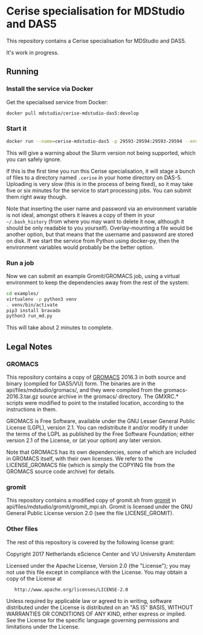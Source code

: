 # Cerise specialisation for MDStudio and DAS5

This repository contains a Cerise specialisation for MDStudio and DAS5.

It's work in progress.

## Running

### Install the service via Docker

Get the specialised service from Docker:

```bash
docker pull mdstudio/cerise-mdstudio-das5:develop
```

### Start it

```bash
docker run --name=cerise-mdstudio-das5 -p 29593-29594:29593-29594 --env CERISE_USERNAME=<username> --env CERISE_PASSWORD=<password> mdstudio/cerise-mdstudio-das5:develop
```
This will give a warning about the Slurm version not being supported, which
you can safely ignore.

If this is the first time you run this Cerise specialisation, it will stage a
bunch of files to a directory named `.cerise` in your home directory on DAS-5.
Uploading is very slow (this is in the process of being fixed), so it may take
five or six minutes for the service to start processing jobs. You can submit
them right away though.

Note that inserting the user name and password via an environment variable is
not ideal, amongst others it leaves a copy of them in your `~/.bash_history`
(from where you may want to delete it now, although it should be only readable
to you yourself). Overlay-mounting a file would be another option, but that
means that the username and password are stored on disk. If we start the service
from Python using docker-py, then the environment variables would probably be
the better option.

### Run a job

Now we can submit an example Gromit/GROMACS job, using a virtual environment to
keep the dependencies away from the rest of the system:

```bash
cd examples/
virtualenv -p python3 venv
. venv/bin/activate
pip3 install bravado
python3 run_md.py
```

This will take about 2 minutes to complete.


## Legal Notes

### GROMACS

This repository contains a copy of [GROMACS](http://www.gromacs.org) 2016.3 in
both source and binary (compiled for DAS5/VU) form. The binaries are in the
api/files/mdstudio/gromacs/, and they were compiled from the
gromacs-2016.3.tar.gz source archive in the gromacs/ directory. The GMXRC.*
scripts were modified to point to the installed location, according to the
instructions in them.

GROMACS is Free Software, available under the GNU Lesser General Public License
(LGPL), version 2.1. You can redistribute it and/or modify it under the terms of
the LGPL as published by the Free Software Foundation; either version 2.1 of the
License, or (at your option) any later version.

Note that GROMACS has its own dependencies, some of which are included in
GROMACS itself, with their own licenses. We refer to the LICENSE_GROMACS file
(which is simply the COPYING file from the GROMACS source code archive) for
details.

### gromit

This repository contains a modified copy of gromit.sh from
[gromit](https://github.com/Tsjerk/gromit) in
api/files/mdstudio/gromit/gromit_mpi.sh. Gromit is licensed under the GNU
General Public License version 2.0 (see the file LICENSE_GROMIT).

### Other files

The rest of this repository is covered by the following license grant:

   Copyright 2017 Netherlands eScience Center and VU University Amsterdam

   Licensed under the Apache License, Version 2.0 (the "License");
   you may not use this file except in compliance with the License.
   You may obtain a copy of the License at

       http://www.apache.org/licenses/LICENSE-2.0

   Unless required by applicable law or agreed to in writing, software
   distributed under the License is distributed on an "AS IS" BASIS,
   WITHOUT WARRANTIES OR CONDITIONS OF ANY KIND, either express or implied.
   See the License for the specific language governing permissions and
   limitations under the License.
